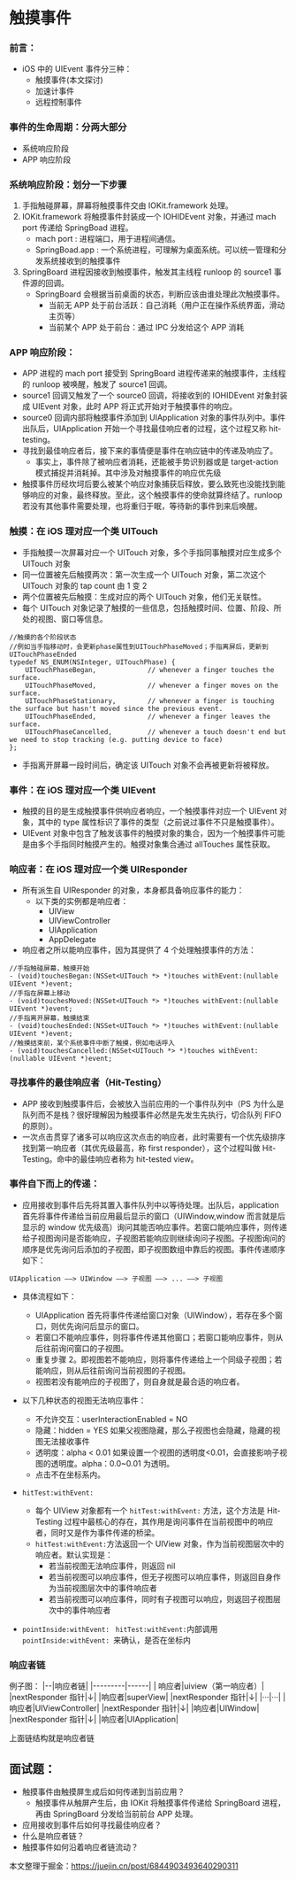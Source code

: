 # 触摸事件

### 前言：

- iOS 中的 UIEvent 事件分三种：
  - 触摸事件(本文探讨)
  - 加速计事件
  - 远程控制事件

### 事件的生命周期：分两大部分

- 系统响应阶段
- APP 响应阶段

### 系统响应阶段：划分一下步骤

1. 手指触碰屏幕，屏幕将触摸事件交由 IOKit.framework 处理。
2. IOKit.framework 将触摸事件封装成一个 IOHIDEvent 对象，并通过 mach port 传递给 SpringBoad 进程。
   - mach port : 进程端口，用于进程间通信。
   - SpringBoad.app : 一个系统进程，可理解为桌面系统。可以统一管理和分发系统接收到的触摸事件
3. SpringBoard 进程因接收到触摸事件，触发其主线程 runloop 的 source1 事件源的回调。
   - SpringBoard 会根据当前桌面的状态，判断应该由谁处理此次触摸事件。
     - 当前无 APP 处于前台活跃：自己消耗（用户正在操作系统界面，滑动主页等）
     - 当前某个 APP 处于前台：通过 IPC 分发给这个 APP 消耗

### APP 响应阶段：

- APP 进程的 mach port 接受到 SpringBoard 进程传递来的触摸事件，主线程的 runloop 被唤醒，触发了 source1 回调。
- source1 回调又触发了一个 source0 回调，将接收到的 IOHIDEvent 对象封装成 UIEvent 对象，此时 APP 将正式开始对于触摸事件的响应。
- source0 回调内部将触摸事件添加到 UIApplication 对象的事件队列中。事件出队后，UIApplication 开始一个寻找最佳响应者的过程，这个过程又称 hit-testing。
- 寻找到最佳响应者后，接下来的事情便是事件在响应链中的传递及响应了。
  - 事实上，事件除了被响应者消耗，还能被手势识别器或是 target-action 模式捕捉并消耗掉。其中涉及对触摸事件的响应优先级
- 触摸事件历经坎坷后要么被某个响应对象捕获后释放，要么致死也没能找到能够响应的对象，最终释放。至此，这个触摸事件的使命就算终结了。runloop 若没有其他事件需要处理，也将重归于眠，等待新的事件到来后唤醒。

### 触摸：在 iOS 理对应一个类 UITouch

- 手指触摸一次屏幕对应一个 UITouch 对象，多个手指同事触摸对应生成多个 UITouch 对象
- 同一位置被先后触摸两次：第一次生成一个 UITouch 对象，第二次这个 UITouch 对象的 tap count 由 1 变 2
- 两个位置被先后触摸：生成对应的两个 UITouch 对象，他们无关联性。
- 每个 UITouch 对象记录了触摸的一些信息，包括触摸时间、位置、阶段、所处的视图、窗口等信息。

```
//触摸的各个阶段状态
//例如当手指移动时，会更新phase属性到UITouchPhaseMoved；手指离屏后，更新到UITouchPhaseEnded
typedef NS_ENUM(NSInteger, UITouchPhase) {
    UITouchPhaseBegan,             // whenever a finger touches the surface.
    UITouchPhaseMoved,             // whenever a finger moves on the surface.
    UITouchPhaseStationary,        // whenever a finger is touching the surface but hasn't moved since the previous event.
    UITouchPhaseEnded,             // whenever a finger leaves the surface.
    UITouchPhaseCancelled,         // whenever a touch doesn't end but we need to stop tracking (e.g. putting device to face)
};
```

- 手指离开屏幕一段时间后，确定该 UITouch 对象不会再被更新将被释放。

### 事件：在 iOS 理对应一个类 UIEvent

- 触摸的目的是生成触摸事件供响应者响应，一个触摸事件对应一个 UIEvent 对象，其中的 type 属性标识了事件的类型（之前说过事件不只是触摸事件）。
- UIEvent 对象中包含了触发该事件的触摸对象的集合，因为一个触摸事件可能是由多个手指同时触摸产生的。触摸对象集合通过 allTouches 属性获取。

### 响应者：在 iOS 理对应一个类 UIResponder

- 所有派生自 UIResponder 的对象，本身都具备响应事件的能力：
  - 以下类的实例都是响应者：
    - UIView
    - UIViewController
    - UIApplication
    - AppDelegate
- 响应者之所以能响应事件，因为其提供了 4 个处理触摸事件的方法：

```
//手指触碰屏幕，触摸开始
- (void)touchesBegan:(NSSet<UITouch *> *)touches withEvent:(nullable UIEvent *)event;
//手指在屏幕上移动
- (void)touchesMoved:(NSSet<UITouch *> *)touches withEvent:(nullable UIEvent *)event;
//手指离开屏幕，触摸结束
- (void)touchesEnded:(NSSet<UITouch *> *)touches withEvent:(nullable UIEvent *)event;
//触摸结束前，某个系统事件中断了触摸，例如电话呼入
- (void)touchesCancelled:(NSSet<UITouch *> *)touches withEvent:(nullable UIEvent *)event;
```

### 寻找事件的最佳响应者（Hit-Testing）

- APP 接收到触摸事件后，会被放入当前应用的一个事件队列中（PS 为什么是队列而不是栈？很好理解因为触摸事件必然是先发生先执行，切合队列 FIFO 的原则）。
- 一次点击贯穿了诸多可以响应这次点击的响应者，此时需要有一个优先级排序找到第一响应者（其优先级最高，称 first responder），这个过程叫做 Hit-Testing。命中的最佳响应者称为 hit-tested view。

### 事件自下而上的传递：

- 应用接收到事件后先将其置入事件队列中以等待处理。出队后，application 首先将事件传递给当前应用最后显示的窗口（UIWindow,window 而言就是后显示的 window 优先级高）询问其能否响应事件。若窗口能响应事件，则传递给子视图询问是否能响应，子视图若能响应则继续询问子视图。子视图询问的顺序是优先询问后添加的子视图，即子视图数组中靠后的视图。事件传递顺序如下：

```
UIApplication ——> UIWindow ——> 子视图 ——> ... ——> 子视图
```

- 具体流程如下：
  - UIApplication 首先将事件传递给窗口对象（UIWindow），若存在多个窗口，则优先询问后显示的窗口。
  - 若窗口不能响应事件，则将事件传递其他窗口；若窗口能响应事件，则从后往前询问窗口的子视图。
  - 重复步骤 2。即视图若不能响应，则将事件传递给上一个同级子视图；若能响应，则从后往前询问当前视图的子视图。
  - 视图若没有能响应的子视图了，则自身就是最合适的响应者。
- 以下几种状态的视图无法响应事件：

  - 不允许交互：userInteractionEnabled = NO
  - 隐藏：hidden = YES 如果父视图隐藏，那么子视图也会隐藏，隐藏的视图无法接收事件
  - 透明度：alpha < 0.01 如果设置一个视图的透明度<0.01，会直接影响子视图的透明度。alpha：0.0~0.01 为透明。
  - 点击不在坐标系内。

- `hitTest:withEvent:`

  - 每个 UIView 对象都有一个 `hitTest:withEvent:` 方法，这个方法是 Hit-Testing 过程中最核心的存在，其作用是询问事件在当前视图中的响应者，同时又是作为事件传递的桥梁。
  - `hitTest:withEvent:`方法返回一个 UIView 对象，作为当前视图层次中的响应者。默认实现是：
    - 若当前视图无法响应事件，则返回 nil
    - 若当前视图可以响应事件，但无子视图可以响应事件，则返回自身作为当前视图层次中的事件响应者
    - 若当前视图可以响应事件，同时有子视图可以响应，则返回子视图层次中的事件响应者

- `pointInside:withEvent: `
  `hitTest:withEvent:`内部调用`pointInside:withEvent: `来确认，是否在坐标内

### 响应者链

例子图：
|--|响应者链|
|---------|------|
| 响应者|uiview（第一响应者）|
|nextResponder 指针|↓|
|响应者|superView|
|nextResponder 指针|↓|
|···|···|
|响应者|UIViewController|
|nextResponder 指针|↓|
|响应者|UIWindow|
|nextResponder 指针|↓|
|响应者|UIApplication|

上面链结构就是响应者链

## 面试题：

- 触摸事件由触摸屏生成后如何传递到当前应用？
  - 触摸事件从触屏产生后，由 IOKit 将触摸事件传递给 SpringBoard 进程，再由 SpringBoard 分发给当前前台 APP 处理。
- 应用接收到事件后如何寻找最佳响应者？
- 什么是响应者链？
- 触摸事件如何沿着响应者链流动？

本文整理于掘金：https://juejin.cn/post/6844903493640290311
